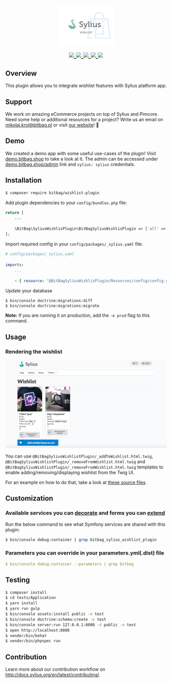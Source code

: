 <h1 align="center">
    <a href="http://bitbag.shop" target="_blank">
        <img src="doc/logo.png" width="35%" />
    </a>
    <br />
    <a href="https://packagist.org/packages/bitbag/wishlist-plugin" title="License" target="_blank">
        <img src="https://img.shields.io/packagist/l/bitbag/wishlist-plugin.svg" />
    </a>
    <a href="https://packagist.org/packages/bitbag/wishlist-plugin" title="Version" target="_blank">
        <img src="https://img.shields.io/packagist/v/bitbag/wishlist-plugin.svg" />
    </a>
    <a href="http://travis-ci.org/BitBagCommerce/SyliusWishlistPlugin" title="Build status" target="_blank">
            <img src="https://img.shields.io/travis/BitBagCommerce/SyliusWishlistPlugin/master.svg" />
        </a>
    <a href="https://scrutinizer-ci.com/g/BitBagCommerce/SyliusWishlistPlugin/" title="Scrutinizer" target="_blank">
        <img src="https://img.shields.io/scrutinizer/g/BitBagCommerce/SyliusWishlistPlugin.svg" />
    </a>
    <a href="https://packagist.org/packages/bitbag/wishlist-plugin" title="Total Downloads" target="_blank">
        <img src="https://poser.pugx.org/bitbag/wishlist-plugin/downloads" />
    </a>
</h1>

## Overview

This plugin allows you to integrate wishlist features with Sylius platform app.

## Support

We work on amazing eCommerce projects on top of Sylius and Pimcore. Need some help or additional resources for a project?
Write us an email on mikolaj.krol@bitbag.pl or visit [our website](https://bitbag.shop/)! :rocket:

## Demo

We created a demo app with some useful use-cases of the plugin! Visit [demo.bitbag.shop](https://demo.bitbag.shop) to take a look at it. 
The admin can be accessed under [demo.bitbag.shop/admin](https://demo.bitbag.shop/admin) link and `sylius: sylius` credentials.

## Installation
```bash
$ composer require bitbag/wishlist-plugin
```
    
Add plugin dependencies to your `config/bundles.php` file:
```php
return [
    ...

    \BitBag\SyliusWishlisPlugin\BitBagSyliusWishlisPlugin => ['all' => true],
];
```

Import required config in your `config/packages/_sylius.yaml` file:
```yaml
# config/packages/_sylius.yaml

imports:
    ...
    
    - { resource: "@BitBagSyliusWishlisPlugin/Resources/config/config.yml" }
```

Update your database

```
$ bin/console doctrine:migrations:diff
$ bin/console doctrine:migrations:migrate
```

**Note:** If you are running it on production, add the `-e prod` flag to this command.

## Usage

### Rendering the wishlist

<div align="center">
    <img src="doc/index.jpg" />
</div>

You can  use `@BitBagSyliusWishlistPlugin/_addToWishlist.html.twig`, `@BitBagSyliusWishlistPlugin/_removeFromWishlist.html.twig` and `@BitBagSyliusWishlistPlugin/_removeFromWishlist.html.twig`
templates to enable adding/removing/displaying wishlist from the Twig UI.  

For an example on how to do that, take a look at [these source files](https://github.com/BitBagCommerce/SyliusWishlistPlugin/tree/master/tests/Application/templates/bundles/SyliusShopBundle).

## Customization

### Available services you can [decorate](https://symfony.com/doc/current/service_container/service_decoration.html) and forms you can [extend](http://symfony.com/doc/current/form/create_form_type_extension.html)

Run the below command to see what Symfony services are shared with this plugin:
```bash
$ bin/console debug:container | grep bitbag_sylius_wishlist_plugin
```

### Parameters you can override in your parameters.yml(.dist) file
```yml
$ bin/console debug:container --parameters | grep bitbag
```

## Testing
```bash
$ composer install
$ cd tests/Application
$ yarn install
$ yarn run gulp
$ bin/console assets:install public -e test
$ bin/console doctrine:schema:create -e test
$ bin/console server:run 127.0.0.1:8080 -d public -e test
$ open http://localhost:8080
$ vendor/bin/behat
$ vendor/bin/phpspec run
```

## Contribution

Learn more about our contribution workflow on http://docs.sylius.org/en/latest/contributing/.

